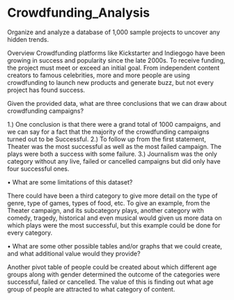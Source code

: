 # Crowdfunding_Analysis
Organize and analyze a database of 1,000 sample projects to uncover any hidden trends.

Overview
Crowdfunding platforms like Kickstarter and Indiegogo have been growing in success and popularity since the late 2000s.
To receive funding, the project must meet or exceed an initial goal.
From independent content creators to famous celebrities, more and more people are using crowdfunding to launch new products and generate buzz, but not every project has found success.

Given the provided data, what are three conclusions that we can draw about crowdfunding campaigns?

1.)	One conclusion is that there were a grand total of 1000 campaigns, and we can say for a fact that the majority of the crowdfunding campaigns turned out to be Successful.
2.)	To follow up from the first statement, Theater was the most successful as well as the most failed campaign. The plays were both a success with some failure.
3.)	Journalism was the only category without any live, failed or cancelled campaigns but did only have four successful ones.

•	What are some limitations of this dataset?

There could have been a third category to give more detail on the type of genre, type of games, types of food, etc. To give an example, from the Theater campaign, and its subcategory plays, another category with comedy, tragedy, historical and even musical would given us more data on which plays were the most successful, but this example could be done for every category.


•	What are some other possible tables and/or graphs that we could create, and what additional value would they provide?

Another pivot table of people could be created about which different age groups along with gender determined the outcome of the categories were successful, failed or cancelled. The value of this is finding out what age group of people are attracted to what category of content.
